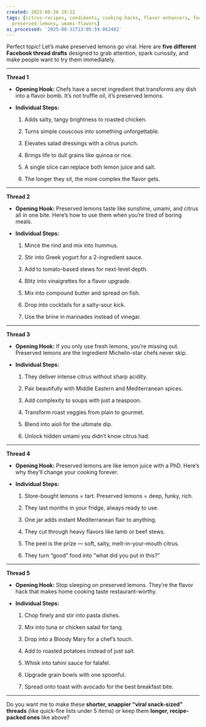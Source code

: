 ```yaml
---
created: 2025-08-26 19:12
tags: [citrus-recipes, condiments, cooking-hacks, flavor-enhancers, food-trends, mediterranean-cuisine,
  preserved-lemons, umami-flavors]
ai_processed: '2025-08-31T13:05:59.062482'
---
```

Perfect topic! Let’s make preserved lemons go viral. Here are **five different Facebook thread drafts** designed to grab attention, spark curiosity, and make people want to try them immediately.

---

**Thread 1**

- **Opening Hook:** Chefs have a secret ingredient that transforms any dish into a flavor bomb. It’s not truffle oil, it’s preserved lemons.
    
- **Individual Steps:**
    
    1. Adds salty, tangy brightness to roasted chicken.
        
    2. Turns simple couscous into something unforgettable.
        
    3. Elevates salad dressings with a citrus punch.
        
    4. Brings life to dull grains like quinoa or rice.
        
    5. A single slice can replace both lemon juice and salt.
        
    6. The longer they sit, the more complex the flavor gets.
        

---

**Thread 2**

- **Opening Hook:** Preserved lemons taste like sunshine, umami, and citrus all in one bite. Here’s how to use them when you’re tired of boring meals.
    
- **Individual Steps:**
    
    1. Mince the rind and mix into hummus.
        
    2. Stir into Greek yogurt for a 2-ingredient sauce.
        
    3. Add to tomato-based stews for next-level depth.
        
    4. Blitz into vinaigrettes for a flavor upgrade.
        
    5. Mix into compound butter and spread on fish.
        
    6. Drop into cocktails for a salty-sour kick.
        
    7. Use the brine in marinades instead of vinegar.
        

---

**Thread 3**

- **Opening Hook:** If you only use fresh lemons, you’re missing out. Preserved lemons are the ingredient Michelin-star chefs never skip.
    
- **Individual Steps:**
    
    1. They deliver intense citrus without sharp acidity.
        
    2. Pair beautifully with Middle Eastern and Mediterranean spices.
        
    3. Add complexity to soups with just a teaspoon.
        
    4. Transform roast veggies from plain to gourmet.
        
    5. Blend into aioli for the ultimate dip.
        
    6. Unlock hidden umami you didn’t know citrus had.
        

---

**Thread 4**

- **Opening Hook:** Preserved lemons are like lemon juice with a PhD. Here’s why they’ll change your cooking forever.
    
- **Individual Steps:**
    
    1. Store-bought lemons = tart. Preserved lemons = deep, funky, rich.
        
    2. They last months in your fridge, always ready to use.
        
    3. One jar adds instant Mediterranean flair to anything.
        
    4. They cut through heavy flavors like lamb or beef stews.
        
    5. The peel is the prize — soft, salty, melt-in-your-mouth citrus.
        
    6. They turn “good” food into “what did you put in this?”
        

---

**Thread 5**

- **Opening Hook:** Stop sleeping on preserved lemons. They’re the flavor hack that makes home cooking taste restaurant-worthy.
    
- **Individual Steps:**
    
    1. Chop finely and stir into pasta dishes.
        
    2. Mix into tuna or chicken salad for tang.
        
    3. Drop into a Bloody Mary for a chef’s touch.
        
    4. Add to roasted potatoes instead of just salt.
        
    5. Whisk into tahini sauce for falafel.
        
    6. Upgrade grain bowls with one spoonful.
        
    7. Spread onto toast with avocado for the best breakfast bite.
        

---

Do you want me to make these **shorter, snappier “viral snack-sized” threads** (like quick-fire lists under 5 items) or keep them **longer, recipe-packed ones** like above?